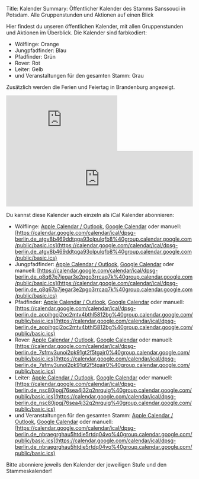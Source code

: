 Title: Kalender
Summary: Öffentlicher Kalender des Stamms Sanssouci in Potsdam. Alle Gruppenstunden und Aktionen auf einen Blick

<!-- https://www.google.com/calendar/embedhelper -->

Hier findest du unseren öffentlichen Kalender, mit allen Gruppenstunden und Aktionen im Überblick. Die Kalender sind farbkodiert:

- Wölflinge: Orange
- Jungpfadfinder: Blau
- Pfadfinder: Grün
- Rover: Rot
- Leiter: Gelb
- und Veranstaltungen für den gesamten Stamm: Grau

Zusätzlich werden die Ferien und Feiertag in Brandenburg angezeigt.

<div class="big-calendar">
<iframe src="https://www.google.com/calendar/embed?title=DPSG%20Stamm%20Sanssouci&amp;showTitle=0&amp;showCalendars=0&amp;height=600&amp;wkst=2&amp;bgcolor=%23FFFFFF&amp;src=de.german%23holiday%40group.v.calendar.google.com&amp;color=%230F4B38&amp;src=dpsg-berlin.de_q8q67p7jegar3e2pgo3rrcaq7k%40group.calendar.google.com&amp;color=%232952A3&amp;src=dpsg-berlin.de_nsc80jpgj76sea4j32q2nrquig%40group.calendar.google.com&amp;color=%23875509&amp;src=dpsg-berlin.de_aopihgcj2oc2mtv4bthl5812bg%40group.calendar.google.com&amp;color=%23125A12&amp;src=dpsg-berlin.de_7sfmv3unoi2pk91gt2f5tgajr0%40group.calendar.google.com&amp;color=%23711616&amp;src=teibrich.de_o7sadqk2481ljk5c27r1v3spl4%40group.calendar.google.com&amp;color=%23AB8B00&amp;src=dpsg-berlin.de_nbraegrghau5htdie5rtdq04vo%40group.calendar.google.com&amp;color=%23333333&amp;src=dpsg-berlin.de_atgv8b469ddtqga93olpulqfb8%40group.calendar.google.com&amp;color=%23853104&amp;ctz=Europe%2FBerlin" style=" border-width:0 " frameborder="0" scrolling="no"></iframe>
</div>
<div class="little-calendar">
<iframe src="https://www.google.com/calendar/embed?title=DPSG%20Stamm%20Sanssouci&amp;showTitle=0&amp;showNav=0&amp;showDate=0&amp;showPrint=0&amp;showTabs=0&amp;showCalendars=0&amp;mode=AGENDA&amp;height=600&amp;wkst=2&amp;bgcolor=%23FFFFFF&amp;src=de.german%23holiday%40group.v.calendar.google.com&amp;color=%230F4B38&amp;src=dpsg-berlin.de_q8q67p7jegar3e2pgo3rrcaq7k%40group.calendar.google.com&amp;color=%232952A3&amp;src=dpsg-berlin.de_nsc80jpgj76sea4j32q2nrquig%40group.calendar.google.com&amp;color=%23875509&amp;src=dpsg-berlin.de_aopihgcj2oc2mtv4bthl5812bg%40group.calendar.google.com&amp;color=%23125A12&amp;src=dpsg-berlin.de_7sfmv3unoi2pk91gt2f5tgajr0%40group.calendar.google.com&amp;color=%23711616&amp;src=teibrich.de_o7sadqk2481ljk5c27r1v3spl4%40group.calendar.google.com&amp;color=%23AB8B00&amp;src=dpsg-berlin.de_nbraegrghau5htdie5rtdq04vo%40group.calendar.google.com&amp;color=%23333333&amp;src=dpsg-berlin.de_atgv8b469ddtqga93olpulqfb8%40group.calendar.google.com&amp;color=%23853104&amp;ctz=Europe%2FBerlin" style=" border-width:0 " width="100%" frameborder="0" scrolling="no"></iframe>
</div>

Du kannst diese Kalender auch einzeln als iCal Kalender abonnieren:

- Wölflinge: [Apple Calendar / Outlook](webcal://calendar.google.com/calendar/ical/dpsg-berlin.de_atgv8b469ddtqga93olpulqfb8%40group.calendar.google.com/public/basic.ics), [Google Calendar](https://calendar.google.com/calendar/render?cid=https://calendar.google.com/calendar/ical/dpsg-berlin.de_atgv8b469ddtqga93olpulqfb8%40group.calendar.google.com/public/basic.ics) oder manuell: [https://calendar.google.com/calendar/ical/dpsg-berlin.de_atgv8b469ddtqga93olpulqfb8%40group.calendar.google.com/public/basic.ics](https://calendar.google.com/calendar/ical/dpsg-berlin.de_atgv8b469ddtqga93olpulqfb8%40group.calendar.google.com/public/basic.ics)
- Jungpfadfinder: [Apple Calendar / Outlook](webcal://calendar.google.com/calendar/ical/dpsg-berlin.de_q8q67p7jegar3e2pgo3rrcaq7k%40group.calendar.google.com/public/basic.ics), [Google Calendar](https://calendar.google.com/calendar/render?cid=https://calendar.google.com/calendar/ical/dpsg-berlin.de_q8q67p7jegar3e2pgo3rrcaq7k%40group.calendar.google.com/public/basic.ics) oder manuell: [https://calendar.google.com/calendar/ical/dpsg-berlin.de_q8q67p7jegar3e2pgo3rrcaq7k%40group.calendar.google.com/public/basic.ics](https://calendar.google.com/calendar/ical/dpsg-berlin.de_q8q67p7jegar3e2pgo3rrcaq7k%40group.calendar.google.com/public/basic.ics)
- Pfadfinder: [Apple Calendar / Outlook](webcal://calendar.google.com/calendar/ical/dpsg-berlin.de_aopihgcj2oc2mtv4bthl5812bg%40group.calendar.google.com/public/basic.ics), [Google Calendar](https://calendar.google.com/calendar/render?cid=https://calendar.google.com/calendar/ical/dpsg-berlin.de_aopihgcj2oc2mtv4bthl5812bg%40group.calendar.google.com/public/basic.ics) oder manuell: [https://calendar.google.com/calendar/ical/dpsg-berlin.de_aopihgcj2oc2mtv4bthl5812bg%40group.calendar.google.com/public/basic.ics](https://calendar.google.com/calendar/ical/dpsg-berlin.de_aopihgcj2oc2mtv4bthl5812bg%40group.calendar.google.com/public/basic.ics)
- Rover: [Apple Calendar / Outlook](webcal://calendar.google.com/calendar/ical/dpsg-berlin.de_7sfmv3unoi2pk91gt2f5tgajr0%40group.calendar.google.com/public/basic.ics), [Google Calendar](https://calendar.google.com/calendar/render?cid=https://calendar.google.com/calendar/ical/dpsg-berlin.de_7sfmv3unoi2pk91gt2f5tgajr0%40group.calendar.google.com/public/basic.ics) oder manuell: [https://calendar.google.com/calendar/ical/dpsg-berlin.de_7sfmv3unoi2pk91gt2f5tgajr0%40group.calendar.google.com/public/basic.ics](https://calendar.google.com/calendar/ical/dpsg-berlin.de_7sfmv3unoi2pk91gt2f5tgajr0%40group.calendar.google.com/public/basic.ics)
- Leiter: [Apple Calendar / Outlook](webcal://calendar.google.com/calendar/ical/dpsg-berlin.de_nsc80jpgj76sea4j32q2nrquig%40group.calendar.google.com/public/basic.ics), [Google Calendar](https://calendar.google.com/calendar/render?cid=https://calendar.google.com/calendar/ical/dpsg-berlin.de_nsc80jpgj76sea4j32q2nrquig%40group.calendar.google.com/public/basic.ics) oder manuell: [https://calendar.google.com/calendar/ical/dpsg-berlin.de_nsc80jpgj76sea4j32q2nrquig%40group.calendar.google.com/public/basic.ics](https://calendar.google.com/calendar/ical/dpsg-berlin.de_nsc80jpgj76sea4j32q2nrquig%40group.calendar.google.com/public/basic.ics)
- und Veranstaltungen für den gesamten Stamm: [Apple Calendar / Outlook](webcal://calendar.google.com/calendar/ical/dpsg-berlin.de_nbraegrghau5htdie5rtdq04vo%40group.calendar.google.com/public/basic.ics), [Google Calendar](https://calendar.google.com/calendar/render?cid=https://calendar.google.com/calendar/ical/dpsg-berlin.de_nbraegrghau5htdie5rtdq04vo%40group.calendar.google.com/public/basic.ics) oder manuell: [https://calendar.google.com/calendar/ical/dpsg-berlin.de_nbraegrghau5htdie5rtdq04vo%40group.calendar.google.com/public/basic.ics](https://calendar.google.com/calendar/ical/dpsg-berlin.de_nbraegrghau5htdie5rtdq04vo%40group.calendar.google.com/public/basic.ics)

Bitte abonniere jeweils den Kalender der jeweiligen Stufe und den Stammeskalender!